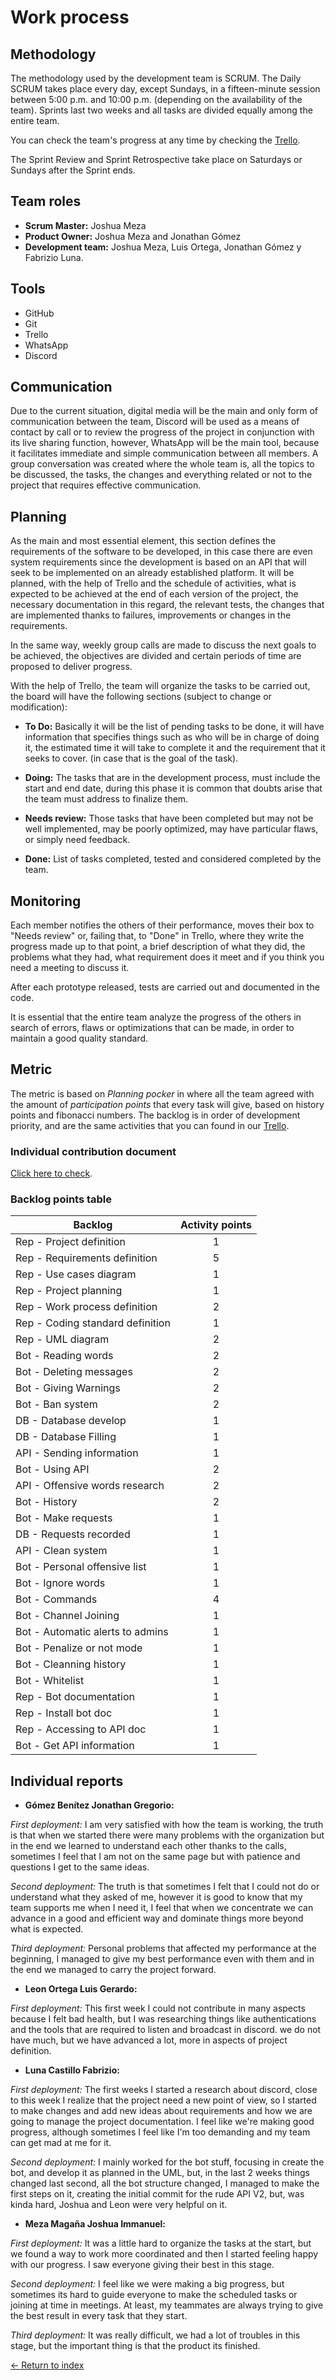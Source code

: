 # Work process

## Methodology

The methodology used by the development team is SCRUM. The Daily SCRUM takes place every day, except Sundays, in a fifteen-minute session between 5:00 p.m. and 10:00 p.m. (depending on the availability of the team). Sprints last two weeks and all tasks are divided equally among the entire team.

You can check the team's progress at any time by checking the [Trello](https://trello.com/b/OymW6aPy).

The Sprint Review and Sprint Retrospective take place on Saturdays or Sundays after the Sprint ends.

## Team roles

- **Scrum Master:** Joshua Meza
- **Product Owner:** Joshua Meza and Jonathan Gómez
- **Development team:** Joshua Meza, Luis Ortega, Jonathan Gómez y Fabrizio Luna.

## Tools

- GitHub
- Git
- Trello
- WhatsApp
- Discord

## Communication

Due to the current situation, digital media will be the main and only form of communication between the team, Discord will be used as a means of contact by call or to review the progress of the project in conjunction with its live sharing function, however, WhatsApp will be the main tool, because it facilitates immediate and simple communication between all members. A group conversation was created where the whole team is, all the topics to be discussed, the tasks, the changes and everything related or not to the project that requires effective communication.

## Planning

As the main and most essential element, this section defines the requirements of the software to be developed, in this case there are even system requirements since the development is based on an API that will seek to be implemented on an already established platform. It will be planned, with the help of Trello and the schedule of activities, what is expected to be achieved at the end of each version of the project, the necessary documentation in this regard, the relevant tests, the changes that are implemented thanks to failures, improvements or changes in the requirements.

In the same way, weekly group calls are made to discuss the next goals to be achieved, the objectives are divided and certain periods of time are proposed to deliver progress.

With the help of Trello, the team will organize the tasks to be carried out, the board will have the following sections (subject to change or modification):

- **To Do:** Basically it will be the list of pending tasks to be done, it will have information that specifies things such as who will be in charge of doing it, the estimated time it will take to complete it and the requirement that it seeks to cover. (in case that is the goal of the task).

- **Doing:** The tasks that are in the development process, must include the start and end date, during this phase it is common that doubts arise that the team must address to finalize them.

- **Needs review:** Those tasks that have been completed but may not be well implemented, may be poorly optimized, may have particular flaws, or simply need feedback.

- **Done:** List of tasks completed, tested and considered completed by the team.

## Monitoring

Each member notifies the others of their performance, moves their box to "Needs review" or, failing that, to "Done" in Trello, where they write the progress made up to that point, a brief description of what they did, the problems what they had, what requirement does it meet and if you think you need a meeting to discuss it.

After each prototype released, tests are carried out and documented in the code.

It is essential that the entire team analyze the progress of the others in search of errors, flaws or optimizations that can be made, in order to maintain a good quality standard.

## Metric

The metric is based on _Planning pocker_ in where all the team agreed with the amount of _participation points_ that every task will give, based on history points and fibonacci numbers. The backlog is in order of development priority, and are the same activities that you can found in our [Trello](https://trello.com/b/OymW6aPy).

### Individual contribution document

[Click here to check](https://alumnosuady-my.sharepoint.com/:x:/g/personal/a16001575_alumnos_uady_mx/EbO0Fdmjb1RNoLy71pG6ELEBGV7BEWXcbB6Ik9LG50f6jg?e=q3K8PW).

### Backlog points table

| Backlog                          | Activity points |
| -------------------------------- | :-------------: |
| Rep - Project definition         |        1        |
| Rep - Requirements definition    |        5        |
| Rep - Use cases diagram          |        1        |
| Rep - Project planning           |        1        |
| Rep - Work process definition    |        2        |
| Rep - Coding standard definition |        1        |
| Rep - UML diagram                |        2        |
| Bot - Reading words              |        2        |
| Bot - Deleting messages          |        2        |
| Bot - Giving Warnings            |        2        |
| Bot - Ban system                 |        2        |
| DB - Database develop            |        1        |
| DB - Database Filling            |        1        |
| API - Sending information        |        1        |
| Bot - Using API                  |        2        |
| API - Offensive words research   |        2        |
| Bot - History                    |        2        |
| Bot - Make requests              |        1        |
| DB - Requests recorded           |        1        |
| API - Clean system               |        1        |
| Bot - Personal offensive list    |        1        |
| Bot - Ignore words               |        1        |
| Bot - Commands                   |        4        |
| Bot - Channel Joining            |        1        |
| Bot - Automatic alerts to admins |        1        |
| Bot - Penalize or not mode       |        1        |
| Bot - Cleanning history          |        1        |
| Bot - Whitelist                  |        1        |
| Rep - Bot documentation          |        1        |
| Rep - Install bot doc            |        1        |
| Rep - Accessing to API doc       |        1        |
| Bot - Get API information        |        1        |

## Individual reports

- **Gómez Benítez Jonathan Gregorio:**

_First deployment:_ I am very satisfied with how the team is working, the truth is that when we started there were many problems with the organization but in the end we learned to understand each other thanks to the calls, sometimes I feel that I am not on the same page but with patience and questions I get to the same ideas.

_Second deployment:_ The truth is that sometimes I felt that I could not do or understand what they asked of me, however it is good to know that my team supports me when I need it, I feel that when we concentrate we can advance in a good and efficient way and dominate things more beyond what is expected.

_Third deployment:_ Personal problems that affected my performance at the beginning, I managed to give my best performance even with them and in the end we managed to carry the project forward.

- **Leon Ortega Luis Gerardo:**

_First deployment:_
This first week I could not contribute in many aspects because I felt bad health, but I was researching things like authentications and the tools that are required to listen and broadcast in discord. we do not have much, but we have advanced a lot, more in aspects of project definition.

- **Luna Castillo Fabrizio:**

_First deployment:_ The first weeks I started a research about discord, close to this week I realize that the project need a new point of view, so I started to make changes and add new ideas about requirements and how we are going to manage the project documentation. I feel like we're making good progress, although sometimes I feel like I'm too demanding and my team can get mad at me for it.

_Second deployment:_ I mainly worked for the bot stuff, focusing in create the bot, and develop it as planned in the UML, but, in the last 2 weeks things changed last second,
all the bot structure changed, I managed to make the first steps on it, creating the initial commit for the rude API V2, but, was kinda hard, Joshua and Leon were very helpful on it.

- **Meza Magaña Joshua Immanuel:**

_First deployment:_ It was a little hard to organize the tasks at the start, but we found a way to work more coordinated and then I started feeling happy with our progress. I saw everyone giving their best in this stage.

_Second deployment:_ I feel like we were making a big progress, but sometimes its hard to guide everyone to make the scheduled tasks or joining at time in meetings. At least, my teammates are always trying to give the best result in every task that they start.

_Third deployment:_ It was really difficult, we had a lot of troubles in this stage, but the important thing is that the product its finished.

[<- Return to index](../README.md)
